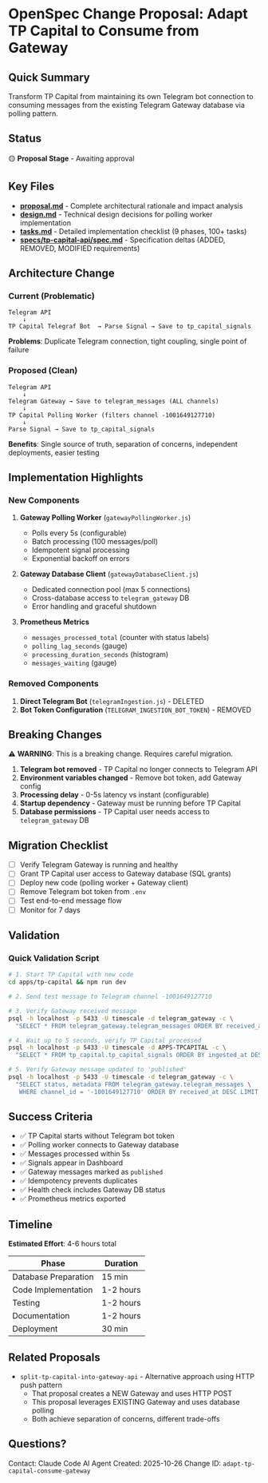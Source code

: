 # OpenSpec Change Proposal: Adapt TP Capital to Consume from Gateway

## Quick Summary

Transform TP Capital from maintaining its own Telegram bot connection to consuming messages from the existing Telegram Gateway database via polling pattern.

## Status

🟡 **Proposal Stage** - Awaiting approval

## Key Files

- **[proposal.md](./proposal.md)** - Complete architectural rationale and impact analysis
- **[design.md](./design.md)** - Technical design decisions for polling worker implementation
- **[tasks.md](./tasks.md)** - Detailed implementation checklist (9 phases, 100+ tasks)
- **[specs/tp-capital-api/spec.md](./specs/tp-capital-api/spec.md)** - Specification deltas (ADDED, REMOVED, MODIFIED requirements)

## Architecture Change

### Current (Problematic)
```
Telegram API
    ↓
TP Capital Telegraf Bot  → Parse Signal → Save to tp_capital_signals
```

**Problems**: Duplicate Telegram connection, tight coupling, single point of failure

### Proposed (Clean)
```
Telegram API
    ↓
Telegram Gateway → Save to telegram_messages (ALL channels)
    ↓
TP Capital Polling Worker (filters channel -1001649127710)
    ↓
Parse Signal → Save to tp_capital_signals
```

**Benefits**: Single source of truth, separation of concerns, independent deployments, easier testing

## Implementation Highlights

### New Components
1. **Gateway Polling Worker** (`gatewayPollingWorker.js`)
   - Polls every 5s (configurable)
   - Batch processing (100 messages/poll)
   - Idempotent signal processing
   - Exponential backoff on errors

2. **Gateway Database Client** (`gatewayDatabaseClient.js`)
   - Dedicated connection pool (max 5 connections)
   - Cross-database access to `telegram_gateway` DB
   - Error handling and graceful shutdown

3. **Prometheus Metrics**
   - `messages_processed_total` (counter with status labels)
   - `polling_lag_seconds` (gauge)
   - `processing_duration_seconds` (histogram)
   - `messages_waiting` (gauge)

### Removed Components
1. **Direct Telegram Bot** (`telegramIngestion.js`) - DELETED
2. **Bot Token Configuration** (`TELEGRAM_INGESTION_BOT_TOKEN`) - REMOVED

## Breaking Changes

⚠️ **WARNING**: This is a breaking change. Requires careful migration.

1. **Telegram bot removed** - TP Capital no longer connects to Telegram API
2. **Environment variables changed** - Remove bot token, add Gateway config
3. **Processing delay** - 0-5s latency vs instant (configurable)
4. **Startup dependency** - Gateway must be running before TP Capital
5. **Database permissions** - TP Capital user needs access to `telegram_gateway` DB

## Migration Checklist

- [ ] Verify Telegram Gateway is running and healthy
- [ ] Grant TP Capital user access to Gateway database (SQL grants)
- [ ] Deploy new code (polling worker + Gateway client)
- [ ] Remove Telegram bot token from `.env`
- [ ] Test end-to-end message flow
- [ ] Monitor for 7 days

## Validation

### Quick Validation Script
```bash
# 1. Start TP Capital with new code
cd apps/tp-capital && npm run dev

# 2. Send test message to Telegram channel -1001649127710

# 3. Verify Gateway received message
psql -h localhost -p 5433 -U timescale -d telegram_gateway -c \
  "SELECT * FROM telegram_gateway.telegram_messages ORDER BY received_at DESC LIMIT 1"

# 4. Wait up to 5 seconds, verify TP Capital processed
psql -h localhost -p 5433 -U timescale -d APPS-TPCAPITAL -c \
  "SELECT * FROM tp_capital.tp_capital_signals ORDER BY ingested_at DESC LIMIT 1"

# 5. Verify Gateway message updated to 'published'
psql -h localhost -p 5433 -U timescale -d telegram_gateway -c \
  "SELECT status, metadata FROM telegram_gateway.telegram_messages \
   WHERE channel_id = '-1001649127710' ORDER BY received_at DESC LIMIT 1"
```

## Success Criteria

- ✅ TP Capital starts without Telegram bot token
- ✅ Polling worker connects to Gateway database
- ✅ Messages processed within 5s
- ✅ Signals appear in Dashboard
- ✅ Gateway messages marked as `published`
- ✅ Idempotency prevents duplicates
- ✅ Health check includes Gateway DB status
- ✅ Prometheus metrics exported

## Timeline

**Estimated Effort**: 4-6 hours total

| Phase | Duration |
|-------|----------|
| Database Preparation | 15 min |
| Code Implementation | 1-2 hours |
| Testing | 1-2 hours |
| Documentation | 1-2 hours |
| Deployment | 30 min |

## Related Proposals

- `split-tp-capital-into-gateway-api` - Alternative approach using HTTP push pattern
  - That proposal creates a NEW Gateway and uses HTTP POST
  - This proposal leverages EXISTING Gateway and uses database polling
  - Both achieve separation of concerns, different trade-offs

## Questions?

Contact: Claude Code AI Agent
Created: 2025-10-26
Change ID: `adapt-tp-capital-consume-gateway`
